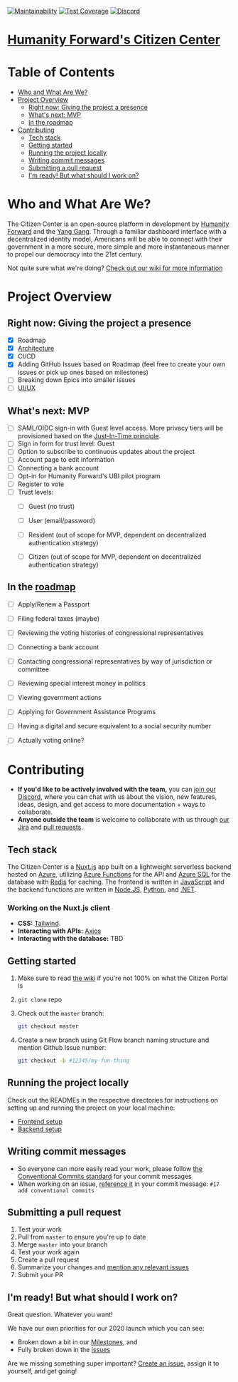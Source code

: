 [![Maintainability](https://api.codeclimate.com/v1/badges/86a32f9feb586dcafb43/maintainability)](https://codeclimate.com/github/Access-America/Citizen-Center/maintainability)
[![Test Coverage](https://api.codeclimate.com/v1/badges/a99a88d28ad37a79dbf6/test_coverage)](https://codeclimate.com/github/codeclimate/codeclimate/test_coverage)
[![Discord](https://img.shields.io/discord/715185380055580752?style=flat-square&logo=discord)](https://discord.gg/tbcdybD)

# [Humanity Forward's Citizen Center](https://www.beautiful.ai/player/-M7TXW9Wpl9Jqh3Azfwc/citizenship)

# Table of Contents
- [Who and What Are We?](#who-and-What-Are-We)
- [Project Overview](#project-overview)
    - [Right now: Giving the project a presence](#right-now-giving-the-project-a-presence)
    - [What's next: MVP](#whats-next-mvp)
    - [In the roadmap](#in-the-roadmap)
- [Contributing](#contributing)
    - [Tech stack](#tech-stack)
    - [Getting started](#getting-started)
    - [Running the project locally](#running-the-project-locally)
    - [Writing commit messages](#writing-commit-messages)
    - [Submitting a pull request](#submitting-a-pull-request)
    - [I'm ready! But what should I work on?](#im-ready-But-what-should-I-work-on)

# Who and What Are We?

The Citizen Center is an open-source platform in development by [Humanity Forward](https://movehumanityforward.com/) and the [Yang Gang](https://www.youtube.com/watch?v=6Is7tdnnbYI). Through a familiar dashboard interface with a decentralized identity model, Americans will be able to connect with their government in a more secure, more simple and more instantaneous manner to propel our democracy into the 21st century.

Not quite sure what we're doing? [Check out our wiki for more information](https://github.com/Access-America/Citizen-Center/wiki)

# Project Overview

## Right now: Giving the project a presence

- [x] Roadmap
- [x] [Architecture](https://drive.google.com/file/d/1GzIsZQIHb_xJLFwMRSAgMFQhFUlqKacQ/view)
- [x] CI/CD
- [x] Adding GitHub Issues based on Roadmap (feel free to create your own issues or pick up ones based on milestones)
- [ ] Breaking down Epics into smaller issues
- [ ] [UI/UX](https://www.figma.com/file/h0KXgHOhxSyttyzsosd2aN/Citizenship-Center?node-id=245%3A395)

## What's next: MVP

- [ ] SAML/OIDC sign-in with Guest level access. More privacy tiers will be provisioned based on the [Just-In-Time principle](https://www.cyberark.com/what-is/just-in-time-access/).
- [ ] Sign in form for trust level: Guest
- [ ] Option to subscribe to continuous updates about the project
- [ ] Account page to edit information
- [ ] Connecting a bank account
- [ ] Opt-in for Humanity Forward's UBI pilot program
- [ ] Register to vote
- [ ] Trust levels:
  - [ ] Guest (no trust)
  - [ ] User (email/password)
  - [ ] Resident (out of scope for MVP, dependent on decentralized authentication strategy)
  - [ ] Citizen (out of scope for MVP, dependent on decentralized authentication strategy)


## In the [roadmap](https://github.com/Access-America/Citizen-Center/projects/2?fullscreen=true)

- [ ] Apply/Renew a Passport
- [ ] Filing federal taxes (maybe)
- [ ] Reviewing the voting histories of congressional representatives
- [ ] Connecting a bank account
- [ ] Contacting congressional representatives by way of jurisdiction or committee
- [ ] Reviewing special interest money in politics
- [ ] Viewing government actions
- [ ] Applying for Government Assistance Programs
- [ ] Having a digital and secure equivalent to a social security number
- [ ] Actually voting online?


# Contributing

- **If you'd like to be actively involved with the team,** you can [join our Discord](https://discord.gg/tbcdybD), where you can chat with us about the vision, new features, ideas, design, and get access to more documentation + ways to collaborate.
- **Anyone outside the team** is welcome to collaborate with us through [our Jira](https://accessamerica.atlassian.net/jira/software/c/projects/CC/issues) and [pull requests](https://help.github.com/en/github/collaborating-with-issues-and-pull-requests/creating-a-pull-request-from-a-fork).

## Tech stack

The Citizen Center is a [Nuxt.js](https://nuxtjs.org/) app built on a lightweight serverless backend hosted on [Azure](https://azure.microsoft.com/en-us/), utilizing [Azure Functions](https://docs.microsoft.com/en-us/azure/azure-functions/functions-overview) for the API and [Azure SQL](https://docs.microsoft.com/en-us/azure/azure-sql/database/) for the database with [Redis](https://redis.io/documentation) for caching. The frontend is written in [JavaScript](https://developer.mozilla.org/en-US/docs/Web/JavaScript) and the backend functions are written in [Node.JS](https://nodejs.org/en/about/), [Python](https://www.python.org/), and [.NET](#https://dotnet.microsoft.com/learn/dotnet/what-is-dotnet).

### Working on the Nuxt.js client

- **CSS:** [Tailwind](https://tailwindcss.com/#what-is-tailwind).
- **Interacting with APIs:** [Axios](https://axios.nuxtjs.org/)
- **Interacting with the database:** TBD

## Getting started

1. Make sure to read [the wiki](https://github.com/Access-America/Citizen-Center/wiki) if you're not 100% on what the Citizen Portal is
2. `git clone` repo

3.  Check out the `master` branch:
    ```sh
    git checkout master
    ```
4.  Create a new branch using Git Flow branch naming structure and mention Github Issue number:
    ```sh
    git checkout -b #12345/my-fun-thing
    ```
## Running the project locally 

Check out the READMEs in the respective directories for instructions on setting up and running the project on your local machine:
- [Frontend setup](https://github.com/Access-America/Citizen-Center/tree/master/web_client) 
- [Backend setup](https://github.com/Access-America/Citizen-Center/tree/master/api) 

## Writing commit messages

- So everyone can more easily read your work, please follow [the Conventional Commits standard](https://www.conventionalcommits.org/) for your commit messages
- When working on an issue, [reference it](https://help.github.com/en/github/writing-on-github/autolinked-references-and-urls#issues-and-pull-requests) in your commit message: `#17 add conventional commits`


## Submitting a pull request

1. Test your work
2. Pull from `master` to ensure you're up to date
3. Merge `master` into your branch
4. Test your work again
5. Create a pull request
6. Summarize your changes and [mention any relevant issues](https://help.github.com/en/github/writing-on-github/autolinked-references-and-urls#issues-and-pull-requests)
7. Submit your PR

## I'm ready! But what should I work on?

Great question. Whatever you want!

We have our own priorities for our 2020 launch which you can see:

- Broken down a bit in our [Milestones](https://github.com/Access-America/Citizen-Center/milestones), and
- Fully broken down in the [issues](https://github.com/Access-America/Citizen-Center/issues)

Are we missing something super important? [Create an issue](https://github.com/Access-America/Citizen-Center/issues/new), assign it to yourself, and get going!
